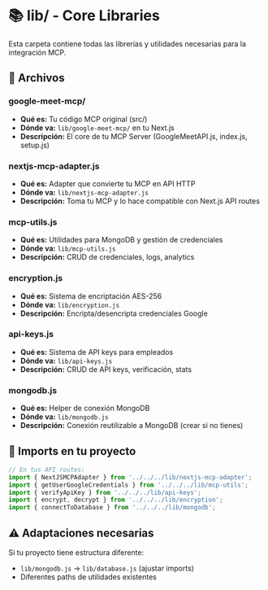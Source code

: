 # 📚 lib/ - Core Libraries

Esta carpeta contiene todas las librerías y utilidades necesarias para la integración MCP.

## 📂 Archivos

### **google-meet-mcp/** 
- **Qué es:** Tu código MCP original (src/)
- **Dónde va:** `lib/google-meet-mcp/` en tu Next.js
- **Descripción:** El core de tu MCP Server (GoogleMeetAPI.js, index.js, setup.js)

### **nextjs-mcp-adapter.js**
- **Qué es:** Adapter que convierte tu MCP en API HTTP
- **Dónde va:** `lib/nextjs-mcp-adapter.js`
- **Descripción:** Toma tu MCP y lo hace compatible con Next.js API routes

### **mcp-utils.js**
- **Qué es:** Utilidades para MongoDB y gestión de credenciales
- **Dónde va:** `lib/mcp-utils.js`
- **Descripción:** CRUD de credenciales, logs, analytics

### **encryption.js**
- **Qué es:** Sistema de encriptación AES-256
- **Dónde va:** `lib/encryption.js`
- **Descripción:** Encripta/desencripta credenciales Google

### **api-keys.js**
- **Qué es:** Sistema de API keys para empleados
- **Dónde va:** `lib/api-keys.js`
- **Descripción:** CRUD de API keys, verificación, stats

### **mongodb.js**
- **Qué es:** Helper de conexión MongoDB
- **Dónde va:** `lib/mongodb.js`
- **Descripción:** Conexión reutilizable a MongoDB (crear si no tienes)

## 🔧 Imports en tu proyecto

```javascript
// En tus API routes:
import { NextJSMCPAdapter } from '../../../lib/nextjs-mcp-adapter';
import { getUserGoogleCredentials } from '../../../lib/mcp-utils';
import { verifyApiKey } from '../../../lib/api-keys';
import { encrypt, decrypt } from '../../../lib/encryption';
import { connectToDatabase } from '../../../lib/mongodb';
```

## ⚠️ Adaptaciones necesarias

Si tu proyecto tiene estructura diferente:
- `lib/mongodb.js` → `lib/database.js` (ajustar imports)
- Diferentes paths de utilidades existentes